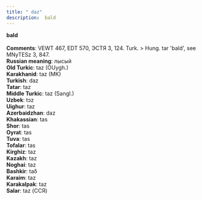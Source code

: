 ```yaml
---
title: " daz"
description:  bald
---
```

<p data-pagefind-weight="0.5">
<strong> bald</strong><br><br>
<strong>Comments</strong>:  VEWT 467, EDT 570, ЭСТЯ 3, 124. Turk. > Hung. tar 'bald', see MNyTESz 3, 847.<br>
<strong>Russian meaning</strong>:  лысый<br>
<strong>Old Turkic</strong>:  taz (OUygh.)<br>
<strong>Karakhanid</strong>:  taz (MK)<br>
<strong>Turkish</strong>:  daz<br>
<strong>Tatar</strong>:  taz<br>
<strong>Middle Turkic</strong>:  taz (Sangl.)<br>
<strong>Uzbek</strong>:  tɔz<br>
<strong>Uighur</strong>:  taz<br>
<strong>Azerbaidzhan</strong>:  daz<br>
<strong>Khakassian</strong>:  tas<br>
<strong>Shor</strong>:  tas<br>
<strong>Oyrat</strong>:  tas<br>
<strong>Tuva</strong>:  tas<br>
<strong>Tofalar</strong>:  tas<br>
<strong>Kirghiz</strong>:  taz<br>
<strong>Kazakh</strong>:  taz<br>
<strong>Noghai</strong>:  taz<br>
<strong>Bashkir</strong>:  taδ<br>
<strong>Karaim</strong>:  taz<br>
<strong>Karakalpak</strong>:  taz<br>
<strong>Salar</strong>:  taz (ССЯ)<br>

</p>
